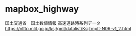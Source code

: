 # mapbox_highway
国土交通省　国土数値情報 高速道路時系列データ
https://nlftp.mlit.go.jp/ksj/gml/datalist/KsjTmplt-N06-v1_2.html
